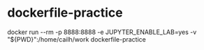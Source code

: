 # dockerfile-practice

docker run --rm -p 8888:8888 -e JUPYTER_ENABLE_LAB=yes -v "${PWD}":/home/cailh/work dockerfile-practice
